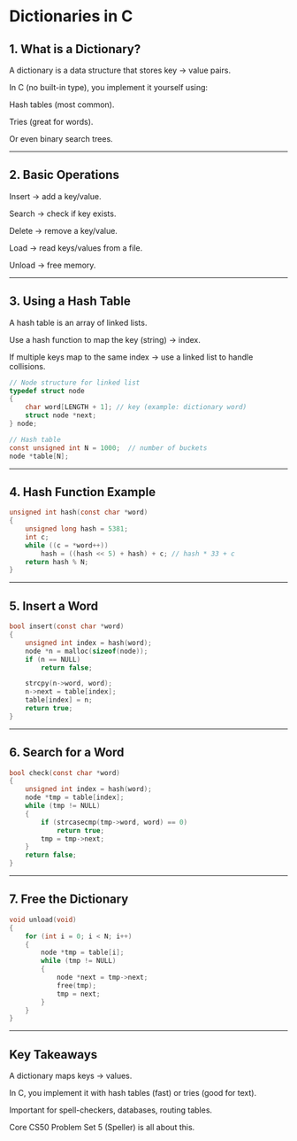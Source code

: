 # Dictionaries in C

## 1. What is a Dictionary?

A dictionary is a data structure that stores key → value pairs.

In C (no built-in type), you implement it yourself using:

Hash tables (most common).

Tries (great for words).

Or even binary search trees.




---

## 2. Basic Operations

Insert → add a key/value.

Search → check if key exists.

Delete → remove a key/value.

Load → read keys/values from a file.

Unload → free memory.



---

## 3. Using a Hash Table

A hash table is an array of linked lists.

Use a hash function to map the key (string) → index.

If multiple keys map to the same index → use a linked list to handle collisions.

```c
// Node structure for linked list
typedef struct node
{
    char word[LENGTH + 1]; // key (example: dictionary word)
    struct node *next;
} node;

// Hash table
const unsigned int N = 1000;  // number of buckets
node *table[N];
```

---

## 4. Hash Function Example
```c
unsigned int hash(const char *word)
{
    unsigned long hash = 5381;
    int c;
    while ((c = *word++))
        hash = ((hash << 5) + hash) + c; // hash * 33 + c
    return hash % N;
}
```

---

## 5. Insert a Word
```c
bool insert(const char *word)
{
    unsigned int index = hash(word);
    node *n = malloc(sizeof(node));
    if (n == NULL)
        return false;

    strcpy(n->word, word);
    n->next = table[index];
    table[index] = n;
    return true;
}
```

---

## 6. Search for a Word
```c
bool check(const char *word)
{
    unsigned int index = hash(word);
    node *tmp = table[index];
    while (tmp != NULL)
    {
        if (strcasecmp(tmp->word, word) == 0)
            return true;
        tmp = tmp->next;
    }
    return false;
}
```

---

## 7. Free the Dictionary
```c
void unload(void)
{
    for (int i = 0; i < N; i++)
    {
        node *tmp = table[i];
        while (tmp != NULL)
        {
            node *next = tmp->next;
            free(tmp);
            tmp = next;
        }
    }
}
```

---

## Key Takeaways

A dictionary maps keys → values.

In C, you implement it with hash tables (fast) or tries (good for text).

Important for spell-checkers, databases, routing tables.

Core CS50 Problem Set 5 (Speller) is all about this.

